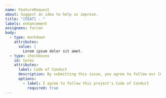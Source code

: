 ```yaml
---
name: FeatureRequest
about: Suggest an idea to help us improve.
title: "[FEAT] - "
labels: enhancement
assignees: furcan
body:
  - type: markdown
    attributes:
      value: |
        Lorem ipsum dolor sit amet.
  - type: checkboxes
    id: terms
    attributes:
      label: Code of Conduct
      description: By submitting this issue, you agree to follow our [Code of Conduct](https://github.com/notiflix/Notiflix/blob/main/CODE_OF_CONDUCT.md)
      options:
        - label: I agree to follow this project's Code of Conduct
          required: true
---
```


